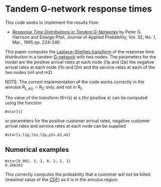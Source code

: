 Tandem G-network response times
===============================

This code seeks to implement the results from
* *[Response Time Distributions in Tandem G-Networks](http://www.jstor.org/stable/3214932)* by  Peter G. Harrison and Edwige Pitel, Journal of Applied Probability, Vol. 32, No. 1, Mar., 1995 pp. 224-246.

This paper computes the [Laplace–Stieltjes transform](https://en.wikipedia.org/wiki/Laplace%E2%80%93Stieltjes_transform) of the response time distribution in a tandem [G-network](https://en.wikipedia.org/wiki/G-network) with two nodes. The parameters for the model are the positive arrival rates at each node (l1p and l2p) the negative arrival rates at each node (l1n and l2n) and the service rates at each of the two nodes (m1 and m2).

NOTE: The current implementation of the code works correctly in the annulus R<sub>L_e\L</sub> ∩ R<sub>C</sub> only, and not in R<sub>L</sub>.

The value of the transform W*(s) at s (for positive s) can be computed using the function

``Wstar[s]``

or parameters for the positive customer arrival rates, negative customer arrival rates and service rates at each node can be supplied

``Wstar[s,l1p,l1n,l2p,p2n,m1,m2]``

Numerical examples
------------------

```
Wstar[0.001, 3, 2, 0, 2, 2, 1]
0.166163
```

This correctly computes the probability that a customer will not be killed (maximal value of the [CDF](https://en.wikipedia.org/wiki/Cumulative_distribution_function)) as it is in the annulus region.
